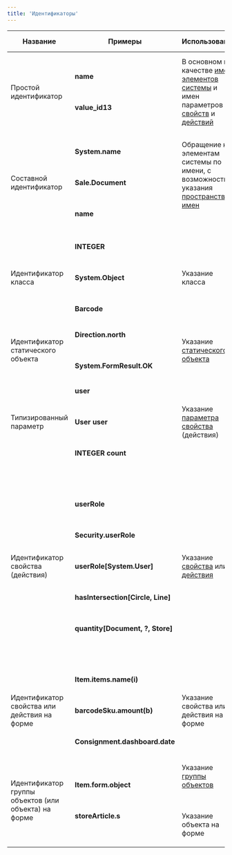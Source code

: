```yaml
---
title: 'Идентификаторы'
---
```


|<strong>Название</strong>|<strong>Примеры</strong>|<strong>Использование</strong>|<strong>Описание</strong>|<strong>Техническое описание</strong>|
|---|---|---|---|---|
|<div class="content-wrapper"><br/><p>Простой идентификатор</p><br/></div>|<p><strong>name</strong></p><br/><p><strong>value_id13</strong></p>|В основном в качестве [имен](Naming.md) [элементов системы](Element_identification.md) и имен параметров [свойств](Properties.md) и [действий](Actions.md)|Последовательность латинских букв любого регистра, цифр, и знака подчеркивания ( _ ). Первым символом идентификатора обязательно должна быть буква|<p>(a..z\|A..Z)(a..z\|A..Z\|0..9\|_)*</p>|
|<div class="content-wrapper"><br/><p>Составной идентификатор</p><br/></div>|<p><strong>System.name</strong></p><br/><p><strong>Sale.Document</strong></p><br/><p><strong>name</strong></p>|<p>Обращение к элементам системы по имени, с возможностью указания [пространства имен](Naming.md#namespace)</p><br/><p> </p>|Два простых идентификатора, разделенных точкой, или один простой идентификатор|<p>id.id \| id</p>|
|<div class="content-wrapper"><br/><p>Идентификатор класса</p><br/></div>|<p><strong>INTEGER</strong></p><br/><p><strong>System.Object</strong></p><br/><p><strong>Barcode</strong></p>|Указание класса|Идентификатор [пользовательского класса](Classes.md) задается составным идентификатором, а идентификаторы [встроенных классов](Built-in_classes.md) задаются специальными ключевыми словами|cid \| INTEGER \| LONG \| ...|
|Идентификатор статического объекта|<p><strong>Direction.north</strong></p><br/><p><strong>System.FormResult.OK</strong></p>|Указание [статического объекта](Static_objects.md)|Идентификатор пользовательского класса и имя статического объекта, разделенные точкой|cid.id|
|<div class="content-wrapper"><br/><p>Типизированный параметр</p><br/></div>|<p><strong>user</strong></p><br/><p><strong>User user</strong></p><br/><p><strong>INTEGER count</strong></p>|Указание [параметра свойства](Properties.md) (действия)|Необязательный идентификатор класса, задающий класс параметра и обязательный простой идентификатор, задающий имя параметра|classid id \| id|
|<div class="content-wrapper"><br/><p>Идентификатор свойства (действия)</p><br/></div>|<p><strong>userRole</strong></p><br/><p><strong>Security.userRole</strong></p><br/><p><strong>userRole[System.User]</strong></p><br/><p><strong>hasIntersection[Circle, Line]</strong></p><br/><p><strong>quantity[Document, ?, Store]</strong></p>|Указание [свойства](Properties.md) или [действия](Actions.md)|Составной идентификатор либо составной идентификатор вместе с сигнатурой свойства (действия). Сигнатура задается списком классов параметров свойства (действия), разделенных запятыми. Каждый класс описывается идентификатором класса либо вопросительным знаком ( ? ), если класс параметра неизвестен или не важен для однозначного указания свойства (действия)|cid \| cid[classid1\|'?', ..., classidN\|'?']|
|<div class="content-wrapper"><br/><p>Идентификатор свойства или действия на форме</p><br/></div>|<p><strong>Item.items.name(i)</strong></p><br/><p><strong>barcodeSku.amount(b)</strong></p><br/><p><strong>Consignment.dashboard.date</strong></p>|Указание свойства или действия на форме |Имя формы, заданное составным идентификатором и имя свойства (действия) на форме, разделенные точкой|<p>cid.id \| cid.id(id1,...,idN)</p>|
|<div class="content-wrapper"><br/><p>Идентификатор группы объектов (или объекта) на форме</p><br/></div>|<p><strong>Item.form.object</strong></p><br/><p><strong>storeArticle.s</strong></p>|<p>Указание [группы объектов](Form_structure.md)</p><br/><p>Указание объекта на форме</p>|<p>Имя формы, заданное составным идентификатором и имя группы объектов (либо имя объекта), разделенные точкой</p><br/><p> </p>|cid.id|
